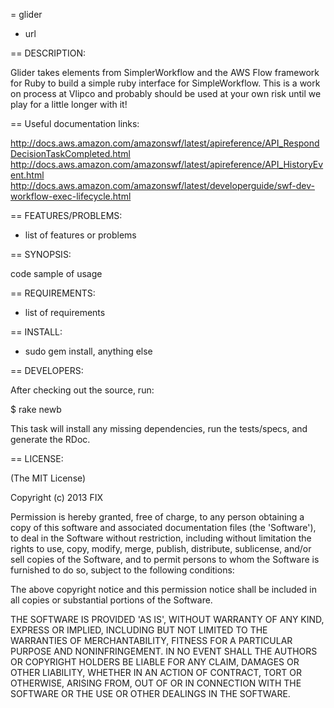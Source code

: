 = glider

* url

== DESCRIPTION:

Glider takes elements from SimplerWorkflow and the AWS Flow framework for Ruby to build a simple ruby interface for SimpleWorkflow. This is a work on process at Vlipco and probably should be used at your own risk until we play for a little longer with it!

== Useful documentation links:

http://docs.aws.amazon.com/amazonswf/latest/apireference/API_RespondDecisionTaskCompleted.html
http://docs.aws.amazon.com/amazonswf/latest/apireference/API_HistoryEvent.html
http://docs.aws.amazon.com/amazonswf/latest/developerguide/swf-dev-workflow-exec-lifecycle.html


== FEATURES/PROBLEMS:

* list of features or problems

== SYNOPSIS:

  code sample of usage

== REQUIREMENTS:

* list of requirements

== INSTALL:

* sudo gem install, anything else

== DEVELOPERS:

After checking out the source, run:

  $ rake newb

This task will install any missing dependencies, run the tests/specs,
and generate the RDoc.

== LICENSE:

(The MIT License)

Copyright (c) 2013 FIX

Permission is hereby granted, free of charge, to any person obtaining
a copy of this software and associated documentation files (the
'Software'), to deal in the Software without restriction, including
without limitation the rights to use, copy, modify, merge, publish,
distribute, sublicense, and/or sell copies of the Software, and to
permit persons to whom the Software is furnished to do so, subject to
the following conditions:

The above copyright notice and this permission notice shall be
included in all copies or substantial portions of the Software.

THE SOFTWARE IS PROVIDED 'AS IS', WITHOUT WARRANTY OF ANY KIND,
EXPRESS OR IMPLIED, INCLUDING BUT NOT LIMITED TO THE WARRANTIES OF
MERCHANTABILITY, FITNESS FOR A PARTICULAR PURPOSE AND NONINFRINGEMENT.
IN NO EVENT SHALL THE AUTHORS OR COPYRIGHT HOLDERS BE LIABLE FOR ANY
CLAIM, DAMAGES OR OTHER LIABILITY, WHETHER IN AN ACTION OF CONTRACT,
TORT OR OTHERWISE, ARISING FROM, OUT OF OR IN CONNECTION WITH THE
SOFTWARE OR THE USE OR OTHER DEALINGS IN THE SOFTWARE.



